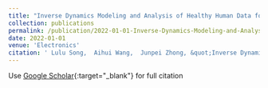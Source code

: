 ```yaml
---
title: "Inverse Dynamics Modeling and Analysis of Healthy Human Data for Lower Limb Rehabilitation Robots"
collection: publications
permalink: /publication/2022-01-01-Inverse-Dynamics-Modeling-and-Analysis-of-Healthy-Human-Data-for-Lower-Limb-Rehabilitation-Robots
date: 2022-01-01
venue: 'Electronics'
citation: ' Lulu Song,  Aihui Wang,  Junpei Zhong, &quot;Inverse Dynamics Modeling and Analysis of Healthy Human Data for Lower Limb Rehabilitation Robots.&quot; Electronics, 2022.'
---
```

Use [Google Scholar](https://scholar.google.com/scholar?q=Inverse+Dynamics+Modeling+and+Analysis+of+Healthy+Human+Data+for+Lower+Limb+Rehabilitation+Robots){:target="_blank"} for full citation